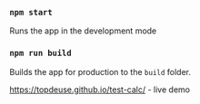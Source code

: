 

### `npm start`

Runs the app in the development mode

### `npm run build`

Builds the app for production to the `build` folder.


https://topdeuse.github.io/test-calc/ - live demo
